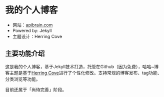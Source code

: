 # 我的个人博客

- 网站：[apibrain.com](http://apibrain.com)
- Powered by: Jekyll
- 主题设计：Herring Cove 

## 主要功能介绍
这是我的个人博客，基于Jekyll技术打造，托管在Github（因为免费），哈哈~博客主题是基于[Herring Cove](https://github.com/arnp/herring-cove)进行了个性化修改。支持常规的博客发布、tag功能、分类浏览等功能。

目前还属于「尚待完善」阶段。
